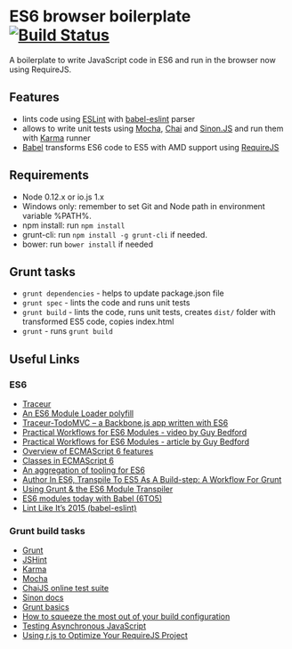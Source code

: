 ES6 browser boilerplate [![Build Status](https://travis-ci.org/gziolo/es6-browser-boilerplate.png?branch=master)](https://travis-ci.org/gziolo/es6-browser-boilerplate)
============
A boilerplate to write JavaScript code in ES6 and run in the browser now using RequireJS. 

## Features ##
- lints code using [ESLint](http://eslint.org/) with [babel-eslint](https://github.com/babel/babel-eslint) parser 
- allows to write unit tests using [Mocha](http://mochajs.org/), [Chai](http://chaijs.com/) and [Sinon.JS](http://sinonjs.org/) and run them with [Karma](http://karma-runner.github.io/) runner
- [Babel](https://babeljs.io/) transforms ES6 code to ES5 with AMD support using [RequireJS](http://requirejs.org/)

## Requirements ##

- Node 0.12.x or io.js 1.x
- Windows only: remember to set Git and Node path in environment variable %PATH%.
- npm install: run ```npm install```
- grunt-cli: run ```npm install -g grunt-cli``` if needed.
- bower: run ```bower install``` if needed

## Grunt tasks ##

- ```grunt dependencies``` - helps to update package.json file
- ```grunt spec``` - lints the code and runs unit tests 
- ```grunt build``` - lints the code, runs unit tests, creates ```dist/``` folder with transformed ES5 code, copies index.html
- ```grunt``` - runs ```grunt build```

## Useful Links ##

### ES6 ###
- [Traceur](https://github.com/google/traceur-compiler)
- [An ES6 Module Loader polyfill](https://github.com/ModuleLoader/es6-module-loader)
- [Traceur-TodoMVC – a Backbone.js app written with ES6](http://addyosmani.com/blog/traceur-todomvc/)
- [Practical Workflows for ES6 Modules - video by Guy Bedford](https://www.youtube.com/watch?v=0VUjM-jJf2U)
- [Practical Workflows for ES6 Modules - article by Guy Bedford](http://guybedford.com/practical-workflows-for-es6-modules)
- [Overview of ECMAScript 6 features](https://github.com/lukehoban/es6features)
- [Classes in ECMAScript 6](http://www.2ality.com/2015/02/es6-classes-final.html)
- [An aggregation of tooling for ES6](https://github.com/addyosmani/es6-tools)
- [Author In ES6, Transpile To ES5 As A Build-step: A Workflow For Grunt](http://addyosmani.com/blog/author-in-es6-transpile-to-es5-as-a-build-step-a-workflow-for-grunt/)
- [Using Grunt & the ES6 Module Transpiler](http://www.thomasboyt.com/2013/06/21/es6-module-transpiler)
- [ES6 modules today with Babel (6TO5)](http://es6rocks.com/2014/10/es6-modules-today-with-6to5/)
- [Lint Like It’s 2015 (babel-eslint)](https://medium.com/@dan_abramov/lint-like-it-s-2015-6987d44c5b48)

### Grunt build tasks ###
- [Grunt](http://gruntjs.com/)
- [JSHint](http://www.jshint.com/docs/)
- [Karma](http://karma-runner.github.io/)
- [Mocha](http://visionmedia.github.io/mocha/)
- [ChaiJS online test suite](http://chaijs.com/api/test/)
- [Sinon docs](http://sinonjs.org/docs/)
- [Grunt basics](http://24ways.org/2013/grunt-is-not-weird-and-hard/)
- [How to squeeze the most out of your build configuration](http://www.html5rocks.com/en/tutorials/tooling/supercharging-your-gruntfile/)
- [Testing Asynchronous JavaScript](http://martinfowler.com/articles/asyncJS.html)
- [Using r.js to Optimize Your RequireJS Project](http://tech.pro/blog/1639/using-rjs-to-optimize-your-requirejs-project)
